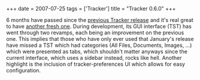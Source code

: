 +++
date = 2007-07-25
tags = ['Tracker']
title = "Tracker 0.6.0"
+++

6 months have passed since the [previous Tracker release] and it\'s real
great to have [another fresh one]. During development, its GUI interface
(TST) has went through two revamps, each being an improvement on the
previous one. This implies that those who have only ever used that
January\'s release have missed a TST which had categories (All Files,
Documents, Images, \...) which were presented as tabs, which shouldn\'t
matter anyways since the current interface, which uses a sidebar
instead, rocks like hell. Another highlight is the inclusion of
tracker-preferences UI which allows for easy configuration.

  [previous Tracker release]: http://mail.gnome.org/archives/tracker-list/2007-January/msg00249.html
  [another fresh one]: http://mail.gnome.org/archives/tracker-list/2007-July/msg00297.html
